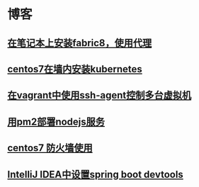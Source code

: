 # 博客

## [在笔记本上安装fabric8，使用代理](https://github.com/vuuvv/blog/issues/8)
## [centos7在墙内安装kubernetes](https://github.com/vuuvv/blog/issues/7)
## [在vagrant中使用ssh-agent控制多台虚拟机](https://github.com/vuuvv/blog/issues/6)
## [用pm2部署nodejs服务](https://github.com/vuuvv/blog/issues/3)
## [centos7 防火墙使用](https://github.com/vuuvv/blog/issues/2)
## [IntelliJ IDEA中设置spring boot devtools](https://github.com/vuuvv/blog/issues/1)

